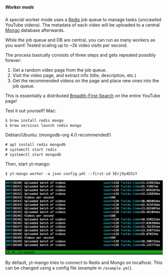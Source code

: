 ##### Worker mode

A special worker mode uses a [Redis](https://redis.io/)
job queue to manage tasks (uncrawled YouTube videos).
The metadata of each video will be uploaded to a central
[Mongo](https://www.mongodb.com/) database afterwards.

While the job queue and DB are central, you can run
as many workers as you want!
Tested scaling up to ~2k video visits per second.

The process basically consists of three steps and gets repeated possibly forever:
 1. Get a random video page from the job queue.
 2. Visit the video page, and extract info (title, description, etc.)
 3. Get the recommended videos on the page and place new ones into the job queue.

This is essentially a distributed
[Breadth-First-Search](https://en.wikipedia.org/wiki/Breadth-first_search)
on the entire YouTube page!

Test it out yourself!
Mac:
```
$ brew install redis mongo
$ brew services launch redis mongo
```

Debian/Ubuntu: (mongodb-org 4.0 recommended!)
```
# apt install redis mongodb
# systemctl start redis
# systemctl start mongodb
```

Then, start yt-mango: 
```
$ yt-mango worker -a json config.yml --first-id 5Erj9y4D3iY
```

![yt-mango worker output](doc/working.png)

By default, yt-mango tries to connect to Redis and Mongo on localhost.
This can be changed using a config file (example in `/example.yml`).
